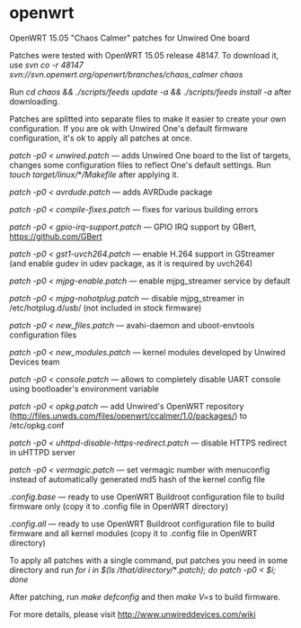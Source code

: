 # openwrt
OpenWRT 15.05 "Chaos Calmer" patches for Unwired One board

Patches were tested with OpenWRT 15.05 release 48147. To download it, use *svn co -r 48147 svn://svn.openwrt.org/openwrt/branches/chaos_calmer chaos*

Run *cd chaos && ./scripts/feeds update -a && ./scripts/feeds install -a* after downloading.

Patches are splitted into separate files to make it easier to create your own configuration. If you are ok with Unwired One's default firmware configuration, it's ok to apply all patches at once.

*patch -p0 &lt; unwired.patch* — adds Unwired One board to the list of targets, changes some configuration files to reflect One's default settings. Run *touch target/linux/***/Makefile* after applying it.

*patch -p0 &lt; avrdude.patch* — adds AVRDude package

*patch -p0 &lt; compile-fixes.patch* — fixes for various building errors

*patch -p0 &lt; gpio-irq-support.patch* — GPIO IRQ support by GBert, https://github.com/GBert

*patch -p0 &lt; gst1-uvch264.patch* — enable H.264 support in GStreamer (and enable gudev in udev package, as it is required by uvch264)

*patch -p0 &lt; mjpg-enable.patch* — enable mjpg_streamer service by default

*patch -p0 &lt; mjpg-nohotplug.patch* — disable mjpg_streamer in /etc/hotplug.d/usb/ (not included in stock firmware)

*patch -p0 &lt; new_files.patch* — avahi-daemon and uboot-envtools configuration files

*patch -p0 &lt; new_modules.patch* — kernel modules developed by Unwired Devices team

*patch -p0 &lt; console.patch* — allows to completely disable UART console using bootloader's environment variable

*patch -p0 &lt; opkg.patch* — add Unwired's OpenWRT repository (http://files.unwds.com/files/openwrt/ccalmer/1.0/packages/) to /etc/opkg.conf

*patch -p0 &lt; uhttpd-disable-https-redirect.patch* — disable HTTPS redirect in uHTTPD server

*patch -p0 &lt; vermagic.patch* — set vermagic number with menuconfig instead of automatically generated md5 hash of the kernel config file

*.config.base* — ready to use OpenWRT Buildroot configuration file to build firmware only (copy it to .config file in OpenWRT directory)

*.config.all* — ready to use OpenWRT Buildroot configuration file to build firmware and all kernel modules (copy it to .config file in OpenWRT directory)

To apply all patches with a single command, put patches you need in some directory and run *for i in $(ls /that/directory/***.patch); do patch -p0 < $i; done*

After patching, run *make defconfig* and then *make V=s* to build firmware.

For more details, please visit http://www.unwireddevices.com/wiki
